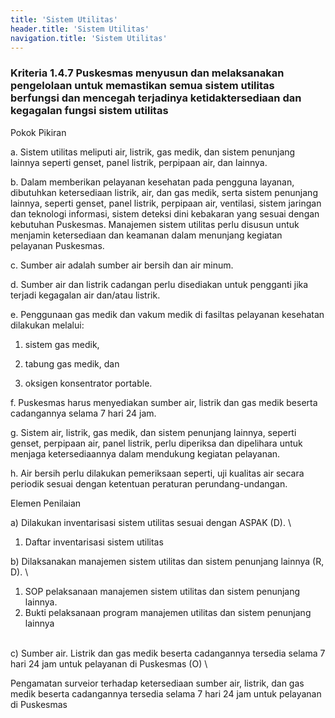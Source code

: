 ```yaml
---
title: 'Sistem Utilitas'
header.title: 'Sistem Utilitas'
navigation.title: 'Sistem Utilitas'
---
```


### Kriteria 1.4.7 Puskesmas menyusun dan melaksanakan pengelolaan untuk memastikan semua sistem utilitas berfungsi dan mencegah terjadinya ketidaktersediaan dan kegagalan fungsi sistem utilitas 



Pokok Pikiran 

a. Sistem utilitas meliputi air, listrik, gas medik, dan sistem penunjang lainnya seperti genset, panel listrik, perpipaan air, dan lainnya. 

b. Dalam memberikan pelayanan kesehatan pada pengguna layanan, dibutuhkan ketersediaan  listrik, air, dan gas medik, serta sistem penunjang lainnya, seperti genset, panel listrik, perpipaan air, ventilasi, sistem jaringan dan teknologi informasi, sistem deteksi dini kebakaran yang sesuai dengan kebutuhan Puskesmas. Manajemen sistem utilitas perlu disusun untuk menjamin ketersediaan dan keamanan dalam menunjang kegiatan pelayanan Puskesmas. 

c. Sumber air adalah sumber air bersih dan air minum. 

d. Sumber air dan listrik cadangan perlu disediakan untuk pengganti jika terjadi kegagalan air dan/atau listrik. 

e. Penggunaan gas medik dan vakum medik di fasiltas pelayanan kesehatan dilakukan melalui: 

1. sistem gas medik, 

2. tabung gas medik, dan 

3. oksigen konsentrator portable. 

f. Puskesmas harus menyediakan sumber air, listrik dan gas medik beserta cadangannya selama 7 hari 24 jam. 

g. Sistem air, listrik, gas medik, dan sistem penunjang lainnya, seperti genset, perpipaan air, panel listrik, perlu diperiksa dan dipelihara untuk menjaga ketersediaannya dalam mendukung kegiatan pelayanan. 

h. Air bersih perlu dilakukan pemeriksaan seperti, uji kualitas air secara periodik sesuai dengan ketentuan peraturan perundang-undangan. 

Elemen Penilaian 




 a) Dilakukan inventarisasi sistem utilitas sesuai dengan ASPAK (D).  \




1. Daftar inventarisasi sistem utilitas 




 b) Dilaksanakan manajemen sistem utilitas dan sistem penunjang lainnya (R, D).  \




1. SOP pelaksanaan manajemen sistem utilitas dan sistem penunjang lainnya. 
1. Bukti pelaksanaan program manajemen utilitas dan sistem penunjang lainnya




  \
c) Sumber air. Listrik dan gas medik beserta cadangannya tersedia selama 7 hari 24 jam untuk pelayanan di Puskesmas (O)  \




Pengamatan surveior terhadap ketersediaan sumber air, listrik, dan gas medik beserta cadangannya tersedia selama 7 hari 24 jam untuk pelayanan di Puskesmas 





